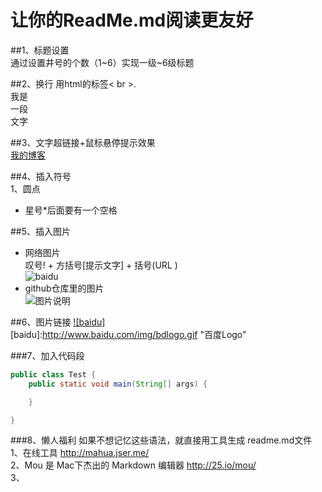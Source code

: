 
让你的ReadMe.md阅读更友好
===
##1、标题设置<br>
通过设置井号的个数（1~6）实现一级~6级标题  
  
##2、换行
用html的标签< br >.
<br>我是<br>一段<br>文字

##3、文字超链接+鼠标悬停提示效果<br>
[我的博客](http://www.hnyer.com/  "Hnyer的博客") 

##4、插入符号<br>
1、圆点<br>
*  星号*后面要有一个空格

##5、插入图片<br>
* 网络图片 <br>
 叹号! + 方括号[提示文字] + 括号(URL )  <br>
![baidu](http://www.baidu.com/img/bdlogo.gif "百度logo")  
* github仓库里的图片<br>
![](https://github.com/guodongxiaren/ImageCache/raw/master/Logo/foryou.gif  "图片说明")  

##6、图片链接
[![baidu]](http://baidu.com)  
[baidu]:http://www.baidu.com/img/bdlogo.gif "百度Logo"  

###7、加入代码段
```java
public class Test {
	public static void main(String[] args) {

	}

}
```
###8、懒人福利
如果不想记忆这些语法，就直接用工具生成 readme.md文件<br>
1、在线工具 http://mahua.jser.me/ <br>
2、Mou 是 Mac下杰出的 Markdown 编辑器 http://25.io/mou/  <br>
3、



